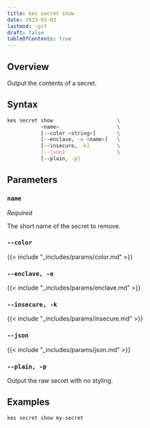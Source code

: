 ```yaml
---
title: kes secret show
date: 2023-03-03
lastmod: :git
draft: false
tableOfContents: true
---
```


## Overview

Output the contents of a secret.

## Syntax

```sh
kes secret show                     \
           <name>                   \
           [--color <string>]       \
           [--enclave, -e <name>]   \
           [--insecure, -k]         \
           [--json]                 \
           [--plain, -p]
```

## Parameters

### `name`

_Required_

The short name of the secret to remove.

### `--color`

{{< include "_includes/params/color.md" >}}

### `--enclave, -e`

{{< include "_includes/params/enclave.md" >}}

### `--insecure, -k`

{{< include "_includes/params/insecure.md" >}}

### `--json`

{{< include "_includes/params/json.md" >}}

### `--plain, -p`

Output the raw secret with no styling.

## Examples

```sh {.copy}
kes secret show my-secret
```
